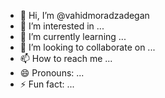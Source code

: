 - 👋 Hi, I’m @vahidmoradzadegan
- 👀 I’m interested in ...
- 🌱 I’m currently learning ...
- 💞️ I’m looking to collaborate on ...
- 📫 How to reach me ...
- 😄 Pronouns: ...
- ⚡ Fun fact: ...

<!---
vahidmoradzadegan/vahidmoradzadegan is a ✨ special ✨ repository because its `README.md` (this file) appears on your GitHub profile.
You can click the Preview link to take a look at your changes.
--->
